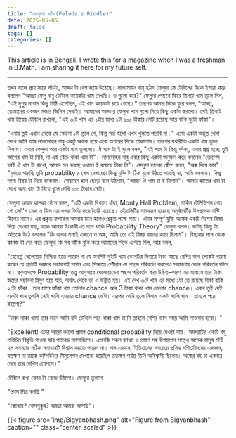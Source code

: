```yaml
---
title: "ফেলুদার ধাাঁধা(Feluda's Riddle)"
date: 2025-05-05
draft: false
tags: []
categories: []
---
```


This article is in Bengali. I wrote this for a [magazine](https://bigyanbhash.org/%E0%A6%AB%E0%A7%87%E0%A6%B2%E0%A7%81%E0%A6%A6%E0%A6%BE%E0%A6%B0-%E0%A6%A7%E0%A6%BE%E0%A6%81%E0%A6%A7%E0%A6%BE/) when I was a freshman in B.Math. I am sharing it here for my future self.

---

তখন বাজে প্রায় সারে পাঁচটা, আড্ডা টা বেশ জমে উঠেছে। লালমোহন বাবু হঠাৎ ফেলুদা কে টেবিলের দিকে ইশারা করে বললেন "আচ্ছা ফেলু বাবু টেবিলে কয়েকটা খাম দেখছি। ও গুলো কার?" ফেলুদা পেছনে ফিরে তিনটে খাম তুলে নিল, "এই দুপুর নাগাদ কিছু চিঠি এসেছিল, এই খাম কয়েকটা রয়ে গেছে।" তারপর আমার দিকে ঘুরে বলল, "আচ্ছা, তোমাদের একজন মজার জিনিস দেখাই। আমাদের আড্ডার ফেলুদা খাম গুলো নিয়ে কিছু একটা করলো। সেই তিনটে খাম টায়ের টেবিলে রাখলো, "এই ৩টে খাম এর ১টার মধ্যে ১টা ১০০ টাকার নোট রয়েছে আর বাকি দুটো ফাঁকা"।

"এবার তুই এখান থেকে যে কোনো ১টা তুলে নে, কিন্তু সর্ত হলো এখন খুলতে পারবি না।" এরম একটা অদ্ভুত খেলা দেখে আমি আর লালমোহন বাবু একটু অবাক হয়ে একে অপরের দিকে তাকালাম। তারপর যথারীতি একটা খাম তুলে নিলাম। এবার ফেলুদা আর একটা খাম তুললো। ঐ খাম টা ই খুলে বলল, "এই খাম টা কিন্তু ফাঁকা, এবার প্রশ্ন হচ্ছে তুই আগের খাম টা নিবি, না এই বেঁচে থাকা খাম টা"। লালমোহন বাবু এবার কিছু একটা অনুমান করে বললেন "তোপেস ভাই ঐ খাম টা রাখো, আমার মন বলছে ওখানে ই রয়েছে টাকা টা"। ফেলুদা হালকা হেঁসে বলল, "অঙ্ক দিয়ে ভাব"। "বুঝতে পারছি তুমি probability র খেল দেখাচ্ছো কিন্তু যুক্তি টা ঠিক বুঝে উঠতে পারছি না, আমি বললাম। কিছু সময় বিষয় টা নিয়ে ভাবলাম। শেষমেশ হাল ছেড়ে বলে উঠলাম, "আচ্ছা ঐ খাম টা ই নিলাম"। আমার হাতের খাম টা রেখে অন্য খাম টা নিয়ে খুলে দেখি ১০০ টাকার নোট।

ফেলুদা আবার হালকা হেঁসে বলল, "এটি একটা বিখ্যাত ধাঁধা, Monty Hall Problem, মার্কিন টেলিভিশন গেম শো লেট'স মেক এ ডিল এর ওপর ভিত্তি করে তৈরি হয়েছে। হেঁয়ালিটির নামকরণ হয়েছে অনুষ্ঠানটির উপস্থাপক মন্টি হিলের নামে। এর প্রকৃত ফলাফল অসম্ভব মনে হলেও প্রকৃত পক্ষে সত্য। এটার সম্পূর্ণ যুক্তি অঙ্কের একটি বিশেষ বিষয় দিয়ে দেওয়া যায়, যাকে আমরা ইংরাজী তে বলে থাকি Probability Theory" ফেলুদা বলল। জটায়ু কিছু টা আঁতকে উঠে বললেন "কি বলেন মশাই এখানে ও অঙ্ক, আমি তো এই বিষয় বরাবর কাচা ছিলাম"। বিছানার পাস থেকে কাগজ টা বের করে ফেলুদা কি সব আঁকি বুকি করে আমাদের দিকে এগিয়ে দিল, আর বলল,

"যেহেতু খেলোয়াড় নিশ্চিত হতে পারেন না যে অবশিষ্ট দুইটি খাম কোনটির ভিতরে টাকা আছে বেশির ভাগ লোকই ধারণা করেন যে প্রতিটি দরজার সম্ভাবনাই সমান এবং সিদ্ধান্তে পৌঁছান যে পছন্দ পরিবর্তন করলেও সম্ভাবনার কোন পরিবর্তন ঘটবে না। প্রকৃতপক্ষে Probability তত্ত্ব আনুসারে খেলোয়াড়ের পছন্দ পরিবর্তন করা উচিত-কারণ এর মাধ্যমে তার টাকা জয়ের সম্ভাবনা দ্বিগুণ হয়ে যায়, অর্থাৎ থেকে তা এ উন্নীত হয়। এই দেখ ৩টে খাম এর মধ্যে ১টা তে রয়েছে টাকা বাকি ২টো ফাঁকা। তার মানে ফাঁকা খাম তোলার chance আর 3 টাকা থাকা খাম তোলার chance। এবার তুই যেই একটা খাম তুললি সেটা খালি হওয়ার chance বেশি। এরপর আমি তুলে নিলাম একটা খালি খাম। তাহলে পরে রইলো?"

"টাকা থাকা খাম! তার মানে আমি যদি টেবিলে পরে থাকা খাম টা নি তাহলে বেশির ভাগ সময় আমি লাভবান হবো। "

"Excellent! এটার আরো ভালো প্রমাণ conditional probability দিয়ে দেওয়া যায়। সমস্যাটির একটি বহু পরিচিত বিবৃতি পাওয়া যায় প্যারেড ম্যাগাজিনে। এমনকি সকল ব্যাখ্যা ও প্রমাণ সহ উপস্থাপন সত্ত্বেও অনেক মানুষ মন্টি হল সমস্যার সঠিক সমাধানটি বিশ্বাস করতে পারেন না। পল এরডস, ইতিহাসের সবচেয়ে প্রসিদ্ধ গণিতবিদদের একজন, যতক্ষণ না তাকে কম্পিউটার সিমুলেশন দেখানো হয়েছিল ততক্ষণ পর্যন্ত তিনি অবিশ্বাসী ছিলেন। অঙ্কের বই টা একবার নেরে চরে দেখিস তোপসে।"

টেবিলে রাখা ফোন টা বেজে উঠলো। ফেলুদা তুললো

"প্রদস মিত্র বলছি "

"কোথায়? বোসপুকুর? আচ্ছা আমরা আসছি"।

{{< figure
    src="img/Bigyanbhash.png"
    alt="Figure from Bigyanbhash"
    caption=""
    class="center_scaled"
    >}}



